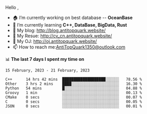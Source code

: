 
Hello , 

- 🏠 I’m currently working on best database -- **OceanBase**
- 🌱 I’m currently learning **C++, DataBase, BigData, Rust**
- 🔭 My blog:   http://blog.antitopquark.website/ 
- 👦 My Resue:  http://cv_cn.antitopquark.website/
- 🚉 My OJ:     http://oj.antitopquark.website/
- 📫 How to reach me:AntiTopQuark1350@outlook.com


📊 **The last 7 days I spent my time on** 

<!--START_SECTION:waka-->
```text
15 February, 2023 - 21 February, 2023

C++      14 hrs 42 mins  ███████████████████░░░░░░   78.56 % 
Other    3 hrs 2 mins    ████░░░░░░░░░░░░░░░░░░░░░   16.30 % 
Python   54 mins         █░░░░░░░░░░░░░░░░░░░░░░░░   04.88 % 
Groovy   1 min           ░░░░░░░░░░░░░░░░░░░░░░░░░   00.13 % 
CMake    0 secs          ░░░░░░░░░░░░░░░░░░░░░░░░░   00.07 % 
C        0 secs          ░░░░░░░░░░░░░░░░░░░░░░░░░   00.05 % 
JSON     0 secs          ░░░░░░░░░░░░░░░░░░░░░░░░░   00.01 %
```
<!--END_SECTION:waka-->


